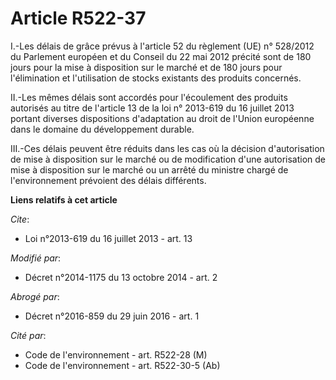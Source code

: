 # Article R522-37

I.-Les délais de grâce prévus à l'article 52 du règlement (UE) n° 528/2012 du Parlement européen et du Conseil du 22 mai 2012
précité sont de 180 jours pour la mise à disposition sur le marché et de 180 jours pour l'élimination et l'utilisation de
stocks existants des produits concernés. 

II.-Les mêmes délais sont accordés pour l'écoulement des produits autorisés au titre de l'article 13 de la loi n° 2013-619 du
16 juillet 2013 portant diverses dispositions d'adaptation au droit de l'Union européenne dans le domaine du développement
durable. 

III.-Ces délais peuvent être réduits dans les cas où la décision d'autorisation de mise à disposition sur le marché ou de
modification d'une autorisation de mise à disposition sur le marché ou un arrêté du ministre chargé de l'environnement
prévoient des délais différents.

**Liens relatifs à cet article**

_Cite_:

  - Loi n°2013-619 du 16 juillet 2013 - art. 13

_Modifié par_:

  - Décret n°2014-1175 du 13 octobre 2014 - art. 2

_Abrogé par_:

  - Décret n°2016-859 du 29 juin 2016 - art. 1

_Cité par_:

  - Code de l'environnement - art. R522-28 (M)
  - Code de l'environnement - art. R522-30-5 (Ab)
